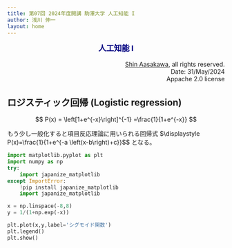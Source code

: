 ```yaml
---
title: 第07回 2024年度開講 駒澤大学 人工知能 I
author: 浅川 伸一
layout: home
---
```

<link href="/css/asamarkdown.css" rel="stylesheet">

$$
\newcommand{\mb}[1]{\mathbf{#1}}
\newcommand{\Brc}[1]{\left(#1\right)}
\newcommand{\Rank}{\text{rank}\;}
\newcommand{\Hat}[1]{\widehat{#1}}
\newcommand{\Prj}[1]{\mb{#1}\Brc{\mb{#1}^{\top}\mb{#1}}^{-1}\mb{#1}^{\top}}
\newcommand{\RegP}[2]{\Brc{\mb{#1}^{\top}\mb{#1}}^{-1}\mb{#1}^{\top}\mb{#2}}
\newcommand{\NSQ}[1]{\left|\mb{#1}\right|^2}
\newcommand{\Norm}[1]{\left|#1\right|}
\newcommand{\IP}[2]{\left({#1}\cdot{#2}\right)}
\newcommand{\Bar}[1]{\overline{\;#1\;}}
$$

<div align="center">
<font size="+1" color="navy"><strong>人工知能 I</strong></font><br/><br/>
</div>

<div align='right'>
<a href="mailto:educ0233@komazawa-u.ac.jp">Shin Aasakawa</a>, all rights reserved.<br>
Date: 31/May/2024<br/>
Appache 2.0 license<br/>
</div>


## ロジスティック回帰 (Logistic regression)

$$
P(x) = \left[1+e^{-x}\right]^{-1} =\frac{1}{1+e^{-x}}
$$

もう少し一般化すると項目反応理論に用いられる回帰式 $\displaystyle P(x)=\frac{1}{1+e^{-a \left(x-b\right)+c}}$$ となる。

```python
import matplotlib.pyplot as plt
import numpy as np
try:
    import japanize_matplotlib
except ImportError:
    !pip install japanize_matplotlib
    import japanize_matplotlib

x = np.linspace(-8,8)
y = 1/(1+np.exp(-x))

plt.plot(x,y,label='シグモイド関数')
plt.legend()
plt.show()
```

